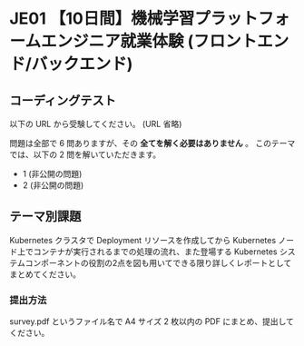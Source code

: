 # JE01 【10日間】機械学習プラットフォームエンジニア就業体験 (フロントエンド/バックエンド)

## コーディングテスト
以下の URL から受験してください。 (URL 省略)

問題は全部で 6 問ありますが、その **全てを解く必要はありません** 。
このテーマでは、以下の 2 問を解いていただきます。
- 1 (非公開の問題)
- 2 (非公開の問題)

## テーマ別課題

Kubernetes クラスタで Deployment リソースを作成してから Kubernetes ノード上でコンテナが実行されるまでの処理の流れ、また登場する Kubernetes システムコンポーネントの役割の2点を図も用いてできる限り詳しくレポートとしてまとめてください。

### 提出方法
survey.pdf というファイル名で A4 サイズ 2 枚以内の PDF にまとめ、提出してください。
